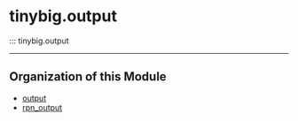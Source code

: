 # tinybig.output

::: tinybig.output

---------------------------------------

## Organization of this Module

* [output](output.md)
* [rpn_output](rpn_output.md)